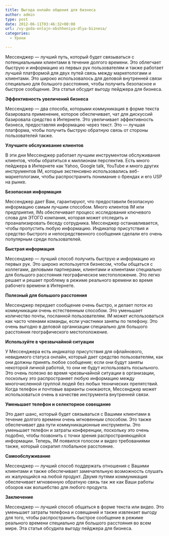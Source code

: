 ```yaml
---
title: Выгода онлайн общения для бизнеса
author: admin
type: post
date: 2012-06-11T03:46:32+00:00
url: /vy-goda-onlajn-obshheniya-dlya-biznesa/
categories:
  - Уроки

---
```

Мессенджер &#8212; лучший путь, который будет связываться с потенциальными клиентами в течение долгого времени. Это облегчает быструю и информацию из первых рук пользователям и также работает лучшей платформой для двух путей связь между маркетологами и клиентами. Это широко использовалось для деловой внутренней связи специально для большого расстояния, чтобы получить безопасное и быстрое сообщение. Эта статья обсудит выгоду пейджера для бизнеса.

**Эффективность увеличений бизнеса**

Мессенджер &#8212; два способа, которыми коммуникация в форме текста базировала применение, которое обеспечивает, чат для дискуссий базировала средство в Интернете. Это увеличивает эффективность бизнеса, предоставляя информацию через текст. Это &#8212; лучшая платформа, чтобы получить быструю обратную связь от стороны пользователей также.

**Улучшите обслуживание клиентов**

В эти дни Мессенджер работает лучшим инструментом обслуживания клиентов, чтобы обратиться к миллионам перспектив. Есть много пейджера в Интернете как Yahoo, Google talk, YouTube и много других инструментов IM, которые экстенсивно использовались веб-маркетологами, чтобы распространить понимание о брендах и его USP на рынке.

**Безопасная информация**

Мессенджер дает Вам, гарантируют, что предоставили безопасную информацию самым лучшим способом. Много клиентов IM или предприятия, IMs обеспечивает процесс исследования ключевого слова для ЭТОГО компания, которая может отследить и проанализировать беседу сотрудника. Мессенджер останавливается, чтобы пропустить любую информацию. Индикатор присутствия и средство быстрого и непосредственного сообщения сделали его очень популярным среди пользователей.

**Быстрая информация**

Мессенджер &#8212; лучший способ получить быструю и информацию из первых рук. Это широко используется бизнесом, чтобы общаться с коллегами, деловыми партнерами, клиентами и клиентами специально для большого расстояния географическое местоположение. Это легко решает и решает проблему в режиме реального времени во время рабочего времени в Интернете.

**Полезный для большого расстояния**

Мессенджер передает сообщение очень быстро, и делает поток из коммуникации очень естественным способом. Это уменьшает количество почты, посланной пользователям. IM может использоваться как часто членами команды, если участники заняты по телефону. Это очень выгодно в деловой организации специально для большого расстояния географического местоположение.

**Используйте в чрезвычайной ситуации**

У Мессенджера есть индикатор присутствия для офлайнового, невидимого статуса онлайн, который дает средство пользователям, как они должны принять любое сообщение; если они будут заняты некоторой личной работой, то они не будут использовать посыльного. Это очень полезно во время чрезвычайной ситуации в организации, поскольку это распространяет любую информацию между многочисленной группой людей без любых технических препятствий. Когда телефон и почтовые варианты снижаются, Мессенджер может использоваться очень в качестве инструмента внутренней связи.

**Уменьшает телефон и селекторное совещание**

Это дает шанс, который будет связываться с Вашими клиентами в течение долгого времени очень мгновенным способом. Это также обеспечивает два пути коммуникационные инструменты. Это уменьшает телефон и затраты конференции, поскольку это очень подобно, чтобы позвонить с точки зрения распространяющейся информации. Теперь, IM появился голосом и видео требованиями также, который сократил глобальное расстояние.

**Самообслуживание**

Мессенджер &#8212; лучший способ поддержать отношения с Вашими клиентами и также обеспечивает замечательную возможность слушать их жалующийся на любой продукт. Двумя путями коммуникация обеспечивает мгновенную обратную связь так же как Ваши работы обзоров как волшебство для любого продукта.

**Заключение**

Мессенджер &#8212; лучший способ общаться в форме текста или видео. Это уменьшает затраты телефона и совещаний и также извлекает выгоду для того, чтобы распространить быстрое сообщение в режиме реального времени специально для большого расстояния во всем мире. Эта статья обсудила выгоду пейджера для бизнеса.